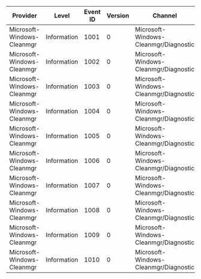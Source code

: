 Provider                    |  Level        |  Event ID  |  Version  |  Channel                                |  Task  |  Opcode  |  Keyword  |  Message
----------------------------|---------------|------------|-----------|-----------------------------------------|--------|----------|-----------|----------------------------
Microsoft-Windows-Cleanmgr  |  Information  |  1001      |  0        |  Microsoft-Windows-Cleanmgr/Diagnostic  |        |          |           |  Completing initialization.
Microsoft-Windows-Cleanmgr  |  Information  |  1002      |  0        |  Microsoft-Windows-Cleanmgr/Diagnostic  |        |          |           |  Iterating cleanup plugins.
Microsoft-Windows-Cleanmgr  |  Information  |  1003      |  0        |  Microsoft-Windows-Cleanmgr/Diagnostic  |        |          |           |  Iterating cleanup plugins.
Microsoft-Windows-Cleanmgr  |  Information  |  1004      |  0        |  Microsoft-Windows-Cleanmgr/Diagnostic  |        |          |           |  Iterating cleanup plugins.
Microsoft-Windows-Cleanmgr  |  Information  |  1005      |  0        |  Microsoft-Windows-Cleanmgr/Diagnostic  |        |          |           |  Iterating cleanup plugins.
Microsoft-Windows-Cleanmgr  |  Information  |  1006      |  0        |  Microsoft-Windows-Cleanmgr/Diagnostic  |        |          |           |  Scanning cleanup plugins.
Microsoft-Windows-Cleanmgr  |  Information  |  1007      |  0        |  Microsoft-Windows-Cleanmgr/Diagnostic  |        |          |           |  Completing scan.
Microsoft-Windows-Cleanmgr  |  Information  |  1008      |  0        |  Microsoft-Windows-Cleanmgr/Diagnostic  |        |          |           |  Completing cleanup.
Microsoft-Windows-Cleanmgr  |  Information  |  1009      |  0        |  Microsoft-Windows-Cleanmgr/Diagnostic  |        |          |           |  Purge cleanup plugins.
Microsoft-Windows-Cleanmgr  |  Information  |  1010      |  0        |  Microsoft-Windows-Cleanmgr/Diagnostic  |        |          |           |  Purge cleanup plugins.